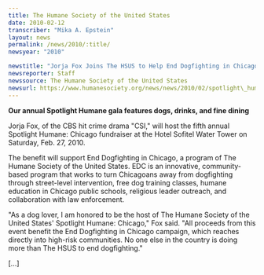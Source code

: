 ```yaml
---
title: The Humane Society of the United States
date: 2010-02-12
transcriber: "Mika A. Epstein"
layout: news
permalink: /news/2010/:title/
newsyear: "2010"

newstitle: "Jorja Fox Joins The HSUS to Help End Dogfighting in Chicago  "
newsreporter: Staff
newssource: The Humane Society of the United States
newsurl: https://www.humanesociety.org/news/news/2010/02/spotlight\_humane\_chicago_021210.html
---
```


**Our annual Spotlight Humane gala features dogs, drinks, and fine dining**

Jorja Fox, of the CBS hit crime drama "CSI," will host the fifth annual Spotlight Humane: Chicago fundraiser at the Hotel Sofitel Water Tower on Saturday, Feb. 27, 2010.

The benefit will support End Dogfighting in Chicago, a program of The Humane Society of the United States. EDC is an innovative, community-based program that works to turn Chicagoans away from dogfighting through street-level intervention, free dog training classes, humane education in Chicago public schools, religious leader outreach, and collaboration with law enforcement.

"As a dog lover, I am honored to be the host of The Humane Society of the United States' Spotlight Humane: Chicago," Fox said. "All proceeds from this event benefit the End Dogfighting in Chicago campaign, which reaches directly into high-risk communities. No one else in the country is doing more than The HSUS to end dogfighting."

[...]
